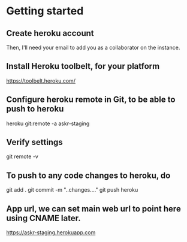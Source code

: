 # Getting started

## Create heroku account
Then, I'll need your email to add you as a collaborator on the instance.

## Install Heroku toolbelt, for your platform
https://toolbelt.heroku.com/

## Configure heroku remote in Git, to be able to push to heroku
heroku git:remote -a askr-staging

## Verify settings
git remote -v

## To push to any code changes to heroku, do
git add .
git commit -m "..changes...."
git push heroku

## App url, we can set main web url to point here using CNAME later.
https://askr-staging.herokuapp.com